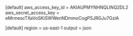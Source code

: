 [default]
aws_access_key_id = AKIAUPMYNHNQLINQ2DL2
aws_secret_access_key = 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


[default]
region = us-east-1
output = json
